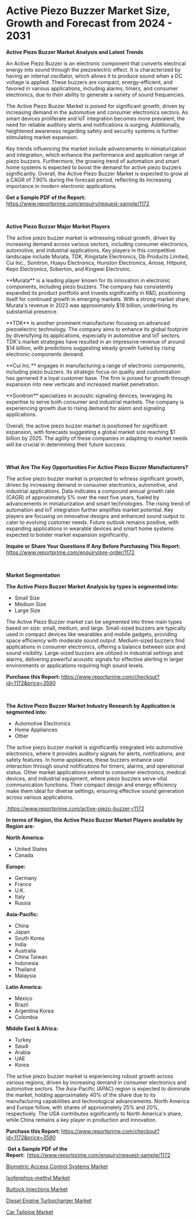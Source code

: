 <p><h1>Active Piezo Buzzer Market Size, Growth and Forecast from 2024 - 2031</h1></p><p><strong>Active Piezo Buzzer Market Analysis and Latest Trends</strong></p>
<p><p>An Active Piezo Buzzer is an electronic component that converts electrical energy into sound through the piezoelectric effect. It is characterized by having an internal oscillator, which allows it to produce sound when a DC voltage is applied. These buzzers are compact, energy-efficient, and favored in various applications, including alarms, timers, and consumer electronics, due to their ability to generate a variety of sound frequencies.</p><p>The Active Piezo Buzzer Market is poised for significant growth, driven by increasing demand in the automotive and consumer electronics sectors. As smart devices proliferate and IoT integration becomes more prevalent, the need for reliable auditory alerts and notifications is surging. Additionally, heightened awareness regarding safety and security systems is further stimulating market expansion.</p><p>Key trends influencing the market include advancements in miniaturization and integration, which enhance the performance and application range of piezo buzzers. Furthermore, the growing trend of automation and smart home systems is expected to boost the demand for active piezo buzzers significantly. Overall, the Active Piezo Buzzer Market is expected to grow at a CAGR of 7.90% during the forecast period, reflecting its increasing importance in modern electronic applications.</p></p>
<p><strong>Get a Sample PDF of the Report:&nbsp;</strong> <a href="https://www.reportprime.com/enquiry/request-sample/1172">https://www.reportprime.com/enquiry/request-sample/1172</a></p>
<p>&nbsp;</p>
<p><strong>Active Piezo Buzzer Major Market Players</strong></p>
<p><p>The active piezo buzzer market is witnessing robust growth, driven by increasing demand across various sectors, including consumer electronics, automotive, and industrial applications. Key players in this competitive landscape include Murata, TDK, Kingstate Electronics, Db Products Limited, Cui Inc., Sonitron, Huayu Electronics, Hunston Electronics, Ariose, Hitpoint, Kepo Electronics, Soberton, and Kingwei Electronic.</p><p>**Murata** is a leading player known for its innovation in electronic components, including piezo buzzers. The company has consistently expanded its product portfolio and invests significantly in R&D, positioning itself for continued growth in emerging markets. With a strong market share, Murata's revenue in 2023 was approximately $18 billion, underlining its substantial presence.</p><p>**TDK** is another prominent manufacturer focusing on advanced piezoelectric technology. The company aims to enhance its global footprint by diversifying its applications, especially in automotive and IoT sectors. TDK's market strategies have resulted in an impressive revenue of around $14 billion, with predictions suggesting steady growth fueled by rising electronic components demand.</p><p>**Cui Inc.** engages in manufacturing a range of electronic components, including piezo buzzers. Its strategic focus on quality and customization has garnered it a loyal customer base. The firm is poised for growth through expansion into new verticals and increased market penetration.</p><p>**Sonitron** specializes in acoustic signaling devices, leveraging its expertise to serve both consumer and industrial markets. The company is experiencing growth due to rising demand for alarm and signaling applications.</p><p>Overall, the active piezo buzzer market is positioned for significant expansion, with forecasts suggesting a global market size reaching $1 billion by 2025. The agility of these companies in adapting to market needs will be crucial in determining their future success.</p></p>
<p>&nbsp;</p>
<p><strong>What Are The Key Opportunities For Active Piezo Buzzer Manufacturers?</strong></p>
<p><p>The active piezo buzzer market is projected to witness significant growth, driven by increasing demand in consumer electronics, automotive, and industrial applications. Data indicates a compound annual growth rate (CAGR) of approximately 5% over the next five years, fueled by advancements in miniaturization and smart technologies. The rising trend of automation and IoT integration further amplifies market potential. Key players are focusing on innovative designs and enhanced sound output to cater to evolving customer needs. Future outlook remains positive, with expanding applications in wearable devices and smart home systems expected to bolster market expansion significantly.</p></p>
<p><strong>Inquire or Share Your Questions If Any Before Purchasing This Report:</strong> <a href="https://www.reportprime.com/enquiry/pre-order/1172">https://www.reportprime.com/enquiry/pre-order/1172</a></p>
<p>&nbsp;</p>
<p><strong>Market Segmentation</strong></p>
<p><strong>The Active Piezo Buzzer Market Analysis by types is segmented into:</strong></p>
<p><ul><li>Small Size</li><li>Medium Size</li><li>Large Size</li></ul></p>
<p><p>The Active Piezo Buzzer market can be segmented into three main types based on size: small, medium, and large. Small-sized buzzers are typically used in compact devices like wearables and mobile gadgets, providing space efficiency with moderate sound output. Medium-sized buzzers find applications in consumer electronics, offering a balance between size and sound visibility. Large-sized buzzers are utilized in industrial settings and alarms, delivering powerful acoustic signals for effective alerting in larger environments or applications requiring high sound levels.</p></p>
<p><strong>Purchase this Report:&nbsp;</strong><a href="https://www.reportprime.com/checkout?id=1172&price=3590">https://www.reportprime.com/checkout?id=1172&price=3590</a></p>
<p>&nbsp;</p>
<p><strong>The Active Piezo Buzzer Market Industry Research by Application is segmented into:</strong></p>
<p><ul><li>Automotive Electronics</li><li>Home Appliances</li><li>Other</li></ul></p>
<p><p>The active piezo buzzer market is significantly integrated into automotive electronics, where it provides auditory signals for alerts, notifications, and safety features. In home appliances, these buzzers enhance user interaction through sound notifications for timers, alarms, and operational status. Other market applications extend to consumer electronics, medical devices, and industrial equipment, where piezo buzzers serve vital communication functions. Their compact design and energy efficiency make them ideal for diverse settings, ensuring effective sound generation across various applications.</p></p>
<p><a href="https://www.reportprime.com/active-piezo-buzzer-r1172">&nbsp;https://www.reportprime.com/active-piezo-buzzer-r1172</a></p>
<p><strong>In terms of Region, the Active Piezo Buzzer Market Players available by Region are:</strong></p>
<p>
    <p> <strong> North America: </strong>
        <ul>
            <li>United States</li>
            <li>Canada</li>
        </ul>
        </p> 
    <p> <strong> Europe: </strong>
        <ul>
            <li>Germany</li>
            <li>France</li>
            <li>U.K.</li>
            <li>Italy</li>
            <li>Russia</li>
        </ul>
        </p> 
    <p> <strong> Asia-Pacific: </strong>
        <ul>
            <li>China</li>
            <li>Japan</li>
            <li>South Korea</li>
            <li>India</li>
            <li>Australia</li>
            <li>China Taiwan</li>
            <li>Indonesia</li>
            <li>Thailand</li>
            <li>Malaysia</li>
        </ul>
        </p> 
    <p> <strong> Latin America: </strong>
        <ul>
            <li>Mexico</li>
            <li>Brazil</li>
            <li>Argentina Korea</li>
            <li>Colombia</li>
        </ul>
        </p> 
    <p> <strong> Middle East & Africa: </strong>
        <ul>
            <li>Turkey</li>
            <li>Saudi</li>
            <li>Arabia</li>
            <li>UAE</li>
            <li>Korea</li>
        </ul>
    </p>
    </p>
<p><p>The active piezo buzzer market is experiencing robust growth across various regions, driven by increasing demand in consumer electronics and automotive sectors. The Asia-Pacific (APAC) region is expected to dominate the market, holding approximately 40% of the share due to its manufacturing capabilities and technological advancements. North America and Europe follow, with shares of approximately 25% and 20%, respectively. The USA contributes significantly to North America's share, while China remains a key player in production and innovation.</p></p>
<p><strong>Purchase this Report: </strong><a href="https://www.reportprime.com/checkout?id=1172&price=3590">https://www.reportprime.com/checkout?id=1172&price=3590</a></p>
<p>&nbsp;<strong>Get a Sample PDF of the Report:&nbsp;&nbsp;</strong><a href="https://www.reportprime.com/enquiry/request-sample/1172">https://www.reportprime.com/enquiry/request-sample/1172</a></p>
<p><strong></strong></p>
<p><p><a href="https://medium.com/@luke.russell779/what-are-the-growth-opportunities-and-challenges-in-the-biometric-access-control-systems-market-4f25b6856739">Biometric Access Control Systems Market</a></p><p><a href="https://issuu.com/reportprime-2/docs/isofenphos-methyl-market-size-2030._a65000e5965a8b">Isofenphos-methyl Market</a></p><p><a href="https://medium.com/@veroniceroa846/how-regional-and-global-trends-are-shaping-the-buttock-injections-market-for-the-year-2024-2031-3f20acb2f269">Buttock Injections Market</a></p><p><a href="https://www.linkedin.com/pulse/driving-factors-behind-diesel-engine-turbocharger-market-j8vgc?trackingId=Cu6pQlRkS3uvMKjCVLpmcw%3D%3D">Diesel Engine Turbocharger Market</a></p><p><a href="https://www.linkedin.com/pulse/global-car-tailpipe-industry-types-applications-market-players-5aj0e?trackingId=MiLbqXPVQ5uWnNnXs38LzQ%3D%3D">Car Tailpipe Market</a></p></p>